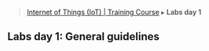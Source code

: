 > [Internet of Things (IoT) | Training Course](1-lab-day-1.md) ▸ **Labs day 1**

## Labs day 1: General guidelines

